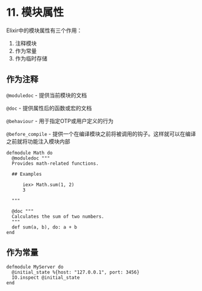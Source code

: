 # 11. 模块属性

Elixir中的模块属性有三个作用：

1. 注释模块
2. 作为常量
3. 作为临时存储

## 作为注释

`@moduledoc` - 提供当前模块的文档

`@doc` - 提供属性后的函数或宏的文档

`@behaviour` - 用于指定OTP或用户定义的行为

`@before_compile` - 提供一个在编译模块之前将被调用的钩子。这样就可以在编译之前就将功能注入模块内部

```
defmodule Math do
  @moduledoc """
  Provides math-related functions.

  ## Examples

      iex> Math.sum(1, 2)
      3

  """

  @doc """
  Calculates the sum of two numbers.
  """
  def sum(a, b), do: a + b
end
```

## 作为常量

```
defmodule MyServer do
  @initial_state %{host: "127.0.0.1", port: 3456}
  IO.inspect @initial_state
end
```





